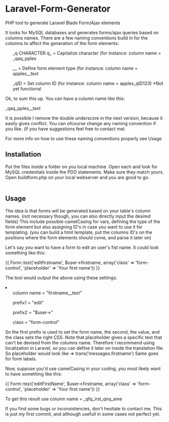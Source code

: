 Laravel-Form-Generator
======================

PHP tool to generate Laravel Blade Form/Ajax elements

It looks for MySQL databases and generates forms/ajax queries based on columns names.
There are a few naming conventions build in for the columns to affect the generation of the form elements:
<br/>
<ul> _q CHARACTER q_ = Capitalize character (for instance: column name = _qaq_pples</ul>
<ul> __ = Define form element type (for instance: column name = apples__text</ul>
<ul> _qID = Set column ID (for instance: column name  = apples_qID123) *Not yet functional</ul>
</li> 
 Ok, to sum this up. You can have a column name like this:
 
 _qaq_pples__text
 
 It is possible I remove the double underscore in the next version, because it easily gives conflict.
 You can ofcourse change any naming convention if you like. (if you have suggestions feel free to contact me)
 
 For more info on how to use these naming conventions properly see Usage
 

<h2>Installation</h2>
Put the files inside a folder on you local machine. Open each and look for MySQL credentials inside the PDO statements. 
Make sure they match yours. Open buildform.php on your local webserver and you are good to go.
<br/><br/>
<h2>Usage</h2>
The idea is that forms will be generated based on your table's column names. (not necessary though, you can also directly input the desired fields) This include possible camelCasing for vars, defining the type of the form element but also assigning ID's in case you want to use it for templating. (you can build a html template, put the columns ID's on the positions where the form elements should come, and parse it later on)

Let's say you want to have a form to edit an user's fist name. It could look something like this:

{{ Form::text('editfirstname', $user->firstname, array('class' => 'form-control', 'placeholder' => 'Your first name')) }}

The tool would output the above using these settings:<br/>
<li>
<ul>column name = "firstname__text"</ul>
<ul>prefix1 = "edit"</ul>
<ul>prefix2 = "$user->"</ul>
<ul>class = "form-control"</ul>
</li>

So the first prefix is used to set the form name, the second, the value, and the class sets the right CSS. Note that placeholder gives a specific text that can't be devised from the columns name. Therefore I recommend using localization in Laravel, so you can define it later on inside the translation file. So placeholder would look like => trans('messages.firstname') Same goes for form labels.

Now, suppose you'd use camelCasing in your coding, you most likely want to have something like this:

{{ Form::text('editFirstName', $user->firstname, array('class' => 'form-control', 'placeholder' => 'Your first name')) }}

To get this result use column name = _qfq_irst_qnq_ame

If you find some bugs or inconsistencies, don't hesitate to contact me. This is just my first commit, and although usefull in some cases not perfect yet.

